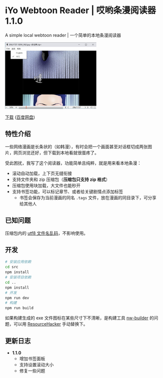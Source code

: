 # iYo Webtoon Reader | 哎哟条漫阅读器 1.1.0

A simple local webtoon reader | 一个简单的本地条漫阅读器

<img src="./screenshot.jpg" width="300px">

[下载](https://github.com/ssnangua/iyo-webtoon-reader/releases) ([百度网盘](https://pan.baidu.com/s/104NeM6VPqeBJFMNoLP6fjA?pwd=0t2s))

## 特性介绍

一些网络漫画是长条状的（如韩漫），有时会把一个画面甚至对话框切成两张图片，网页浏览还好，但下载到本地看就很蛋疼了。

受此困扰，我写了这个阅读器，功能简单且纯粹，就是用来看本地条漫：

- 滚动自动加载，上下页无缝衔接
- 支持文件夹和 zip 压缩包（**压缩包只支持 zip 格式**）
- 压缩包使用块加载，大文件也能秒开
- 支持书签功能，可以标记章节、或者给关键剧情点添加标签
  - 书签会保存为当前漫画的同名 `.tags` 文件，放在漫画的同目录下，可分享给其他人

## 已知问题

压缩包内的 [utf8 文件名乱码](https://github.com/rubyzip/rubyzip/wiki/Files-with-non-ascii-filenames)，不影响使用。

## 开发

```bash
# 安装应用依赖
cd src
npm install
# 安装项目依赖
cd ..
npm install
# 开发
npm run dev
# 构建
npm run build
```

如果构建生成的 exe 文件图标在某些尺寸下不清晰，是构建工具 [nw-builder](https://nwutils.io/nw-builder/api-win.html#winrc-object) 的问题，可以用 [ResourceHacker](http://www.angusj.com/resourcehacker/) 手动替换下。

## 更新日志

- **1.1.0**
  - 增加书签面板
  - 支持设置滚动大小
  - 修复一些问题
